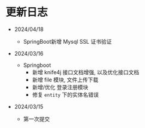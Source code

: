 # 更新日志



- 2024/04/18
  - SpringBoot新增 Mysql SSL 证书验证
  
- 2024/03/16
  - Springboot
    - 新增 knife4j 接口文档增强, 以及优化接口文档
    - 新增 file 模块, 文件上传下载
    - 新增/优化 登录注册模块
    - 修复 `entity` 下的实体名错误

- 2024/03/15
  - 第一次提交